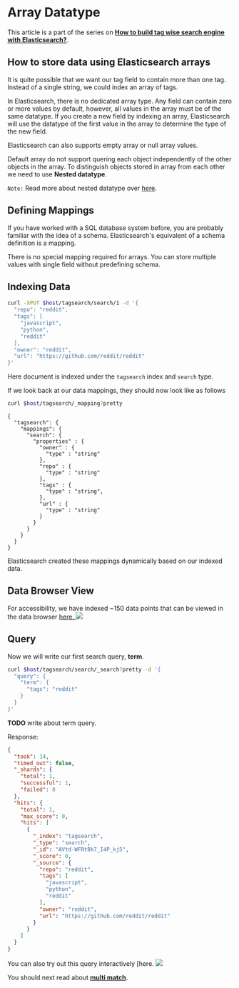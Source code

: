 # Array Datatype

This article is a part of the series on [**How to build tag wise search engine with Elasticsearch?**](https://github.com/appbaseio/esc/blob/master/tagwise-search/introduction.md).

## How to store data using Elasticsearch arrays

It is quite possible that we want our tag field to contain more than one tag. Instead of a single string, we could index an array of tags.

In Elasticsearch, there is no dedicated array type. Any field can contain zero or more values by default, however, all values in the array must be of the same datatype. If you create a new field by indexing an array, Elasticsearch will use the datatype of the first value in the array to determine the type of the new field.

Elasticsearch can also supports empty array or null array values.

Default array do not support quering each object independently of the other objects in the array. To distinguish objects stored in array from each other we need to use **Nested datatype**.

`Note:` Read more about nested datatype over [here](https://www.elastic.co/guide/en/elasticsearch/reference/current/nested.html).



## Defining Mappings

If you have worked with a SQL database system before, you are probably familiar with the idea of a schema. Elasticsearch's equivalent of a schema definition is a mapping.

There is no special mapping required for arrays. You can store multiple values with single field without predefining schema.

## Indexing Data

```bash
curl -XPUT $host/tagsearch/search/1 -d '{
  "repo": "reddit",
  "tags": [
    "javascript",
    "python",
    "reddit"
  ],
  "owner": "reddit",
  "url": "https://github.com/reddit/reddit"
}'
```
Here document is indexed under the `tagsearch` index and `search` type.

If we look back at our data mappings, they should now look like as follows

```bash
curl $host/tagsearch/_mapping?pretty
```

```
{
  "tagsearch": {
    "mappings": {
      "search": {
        "properties" : {
          "owner" : {
            "type" : "string"
          },
          "repo" : {
            "type" : "string"
          },
          "tags" : {
            "type" : "string",
          },
          "url" : {
            "type" : "string"
          }
        }
      }
    }
  }
}
```

Elasticsearch created these mappings dynamically based on our indexed data.

## Data Browser View

For accessibility, we have indexed ~150 data points that can be viewed in the data browser [here. ![](http://i.imgur.com/x7nLB9s.png)](https://opensource.appbase.io/dejavu/live/#?input_state=XQAAAALHAAAAAAAAAAA9iIqnY-B2BnTZGEQz6wkFsoF_M8R2gxpRSSrM2RItnfZBBZ4BB6CytahtDXqL9iWugbditVu12-io_RDH6EnaWmCJyCnWfQ0iFwrgkbBo0SnU3Xqcim-Pm0-xuDmP7mhQxyoU38QedOV8pTPQXp60TPwSPITJkWwLp0zDZ0FkmDSdaWNRiL00O2mMZFoNsprHUzDlW-vmJSwNDMKKGWWwYOxt7v73H89g)

## Query

Now we will write our first search query, **term**.

```bash
curl $host/tagsearch/search/_search?pretty -d '{
  "query": {
    "term": {
      "tags": "reddit"
    }
  }
}'
```
**TODO** write about term query.


Response:
```json
{
  "took": 14,
  "timed_out": false,
  "_shards": {
    "total": 1,
    "successful": 1,
    "failed": 0
  },
  "hits": {
    "total": 1,
    "max_score": 0,
    "hits": [
      {
        "_index": "tagsearch",
        "_type": "search",
        "_id": "AVtd-WFRtBk7_I4P_kj5",
        "_score": 0,
        "_source": {
          "repo": "reddit",
          "tags": [
            "javascript",
            "python",
            "reddit"
          ],
          "owner": "reddit",
          "url": "https://github.com/reddit/reddit"
        }
      }
    ]
  }
}
```
You can also try out this query interactively  [here. ![](https://opensource.appbase.io/mirage/#?input_state=XQAAAAKcBAAAAAAAAAA9iIhnNAWbsswtYjeQNZkpzQK4_mOzUeDpWmIz331lK48jshXTOfOI7tCDoM8Zd9yiIKWm3DN93aX2GMuvqGST6zHU_peJ4SS2h2zDqpjctgqBVDJwJiljZkC6dqlkLgT8hM9Cs7pHD2pnqvzcEbEgOt6Gg-myLtvRVmSS6VvBx-9SJv3PnFcx7Wyr5nss-M7T_idzZCq1ZeBJjNORxLqvD-kL_xhTllcypE6XRt49DTbaNGzjdUFvfUsCDryloJj0b-Jmzqqe8t3__63udaby9cslsjf9-rv_3lNNvuD62tXTMTDnlRSno-6NX4VPLTyT16wc_g9Fu__01xBmkKFiybU3sChTZ_91SlvdExdLe3mAX_LCcTRcRGkoN_T3k7i-WQjMDJJ_Z92Rx5PsexS3O3cqRoWsWFhIXMAyEFuRWZCCu7NsrBFnGw6MsgXcztpFY6ivrVdqt4Rwg6ATMkj5r2RlzXylJnUr7q015ENC0SoyHLAAX8ngKevbvuAHezDBsezvtcRDuBmE0NjE4G6_56VJX-zWsOPT_94L_y3D2984QPe5tHjss98VogrZcLxe-OD5NtzPjEbcBbG_-buX4bADRwSuyjePgO5X5TtkDONPkUbFkzQf1n52js8Eol66Z_4PCQo)

You should next read about [**multi match**](https://github.com/appbaseio/esc/blob/master/searchbar/multi-match.md).
